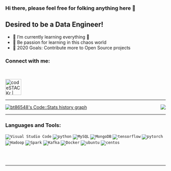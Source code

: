 ### Hi there, please feel free for folking anything here 👋

## Desired to be a Data Engineer!
- 📣 I’m currently learning everything 🤣
- 🎯 Be passion for learning in this chaos world
- 🥅 2020 Goals: Contribute more to Open Source projects


<!--END_SECTION:waka-->

### Connect with me:

<br />

[<img align="left" alt="codeSTACKr | LinkedIn" width="50px" src="https://cdn.jsdelivr.net/npm/simple-icons@v3/icons/linkedin.svg" />][linkedin]


<br />

<br />

<br />

---


<div class="row">
  <div class="col-lg-6 text-right">     
     <img align="right" src="https://github-readme-stats.vercel.app/api/top-langs/?username=bt86548" />      
   </div>
</div>

<div class="row">
  <div class="col-lg-6 text-left">
      <a href="https://codestats.net/users/bt86548">
         <img src='https://arthurtibame-code-stats.herokuapp.com/history-graph/bt86548?width=500&height=300&timezone=08:00&history_days=14&max_languages=15&language_colors=[%223e4053%22,%22f15854%22,%225da5da%22,%22faa43a%22,%2260bd68%22,%22f17cb0%22,%22b2912f%22,%22decf3f%22,%22b276b2%22,%22808080%22]' alt="bt86548's Code::Stats history graph" />
      </a>
  </div>
</div>



---

### Languages and Tools:


<code><img alt="Visual Studio Code" src="https://www.vectorlogo.zone/logos/visualstudio_code/visualstudio_code-ar21.svg" /></code>
<code><img alt="python"  src="https://www.vectorlogo.zone/logos/python/python-ar21.svg" /></code>
<code><img alt="MySQL" src="https://www.vectorlogo.zone/logos/mysql/mysql-ar21.svg" /></code>
<code><img alt="MongoDB" src="https://www.vectorlogo.zone/logos/mongodb/mongodb-ar21.svg" /></code>
<code><img alt="tensorflow" src="https://www.vectorlogo.zone/logos/tensorflow/tensorflow-ar21.svg" /></code>
<code><img alt="pytorch" src="https://www.vectorlogo.zone/logos/pytorch/pytorch-ar21.svg" /></code>
<code><img alt="Hadoop" src="https://www.vectorlogo.zone/logos/apache_hadoop/apache_hadoop-ar21.svg" /></code>
<code><img alt="Spark"  src="https://www.vectorlogo.zone/logos/apache_spark/apache_spark-ar21.svg" /></code>
<code><img alt="Kafka"  src="https://www.vectorlogo.zone/logos/apache_kafka/apache_kafka-ar21.svg" /></code>
<code><img alt="Docker"  src="https://www.vectorlogo.zone/logos/docker/docker-ar21.svg" /></code>
<code><img alt="ubuntu" src="https://www.vectorlogo.zone/logos/ubuntu/ubuntu-ar21.svg" /></code>
<code><img alt="centos" src="https://www.vectorlogo.zone/logos/centos/centos-ar21.svg" /></code>



<br />
<br />

---


[linkedin]: https://www.linkedin.com/in/%E5%98%89%E5%80%AB-%E6%9D%8E-032a6b1a5/

